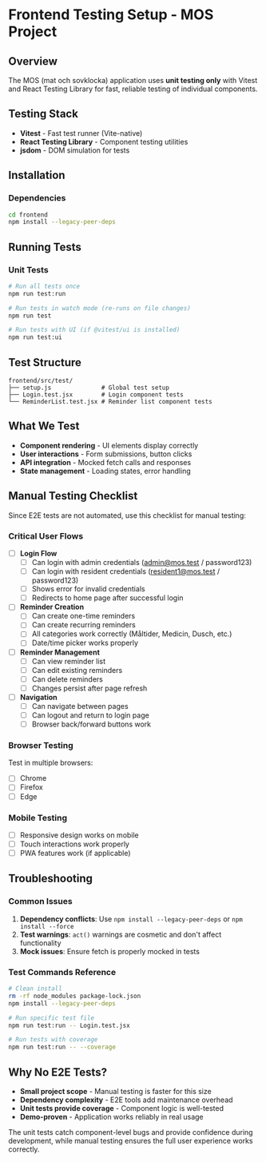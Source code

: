# Frontend Testing Setup - MOS Project

## Overview
The MOS (mat och sovklocka) application uses **unit testing only** with Vitest and React Testing Library for fast, reliable testing of individual components.

## Testing Stack
- **Vitest** - Fast test runner (Vite-native)
- **React Testing Library** - Component testing utilities
- **jsdom** - DOM simulation for tests

## Installation

### Dependencies
```bash
cd frontend
npm install --legacy-peer-deps
```

## Running Tests

### Unit Tests
```bash
# Run all tests once
npm run test:run

# Run tests in watch mode (re-runs on file changes)
npm run test

# Run tests with UI (if @vitest/ui is installed)
npm run test:ui
```

## Test Structure
```
frontend/src/test/
├── setup.js              # Global test setup
├── Login.test.jsx        # Login component tests
└── ReminderList.test.jsx # Reminder list component tests
```

## What We Test
- **Component rendering** - UI elements display correctly
- **User interactions** - Form submissions, button clicks
- **API integration** - Mocked fetch calls and responses
- **State management** - Loading states, error handling

## Manual Testing Checklist
Since E2E tests are not automated, use this checklist for manual testing:

### Critical User Flows
- [ ] **Login Flow**
  - [ ] Can login with admin credentials (admin@mos.test / password123)
  - [ ] Can login with resident credentials (resident1@mos.test / password123)
  - [ ] Shows error for invalid credentials
  - [ ] Redirects to home page after successful login

- [ ] **Reminder Creation**
  - [ ] Can create one-time reminders
  - [ ] Can create recurring reminders
  - [ ] All categories work correctly (Måltider, Medicin, Dusch, etc.)
  - [ ] Date/time picker works properly

- [ ] **Reminder Management**
  - [ ] Can view reminder list
  - [ ] Can edit existing reminders
  - [ ] Can delete reminders
  - [ ] Changes persist after page refresh

- [ ] **Navigation**
  - [ ] Can navigate between pages
  - [ ] Can logout and return to login page
  - [ ] Browser back/forward buttons work

### Browser Testing
Test in multiple browsers:
- [ ] Chrome
- [ ] Firefox
- [ ] Edge

### Mobile Testing
- [ ] Responsive design works on mobile
- [ ] Touch interactions work properly
- [ ] PWA features work (if applicable)

## Troubleshooting

### Common Issues
1. **Dependency conflicts**: Use `npm install --legacy-peer-deps` or `npm install --force`
2. **Test warnings**: `act()` warnings are cosmetic and don't affect functionality
3. **Mock issues**: Ensure fetch is properly mocked in tests

### Test Commands Reference
```bash
# Clean install
rm -rf node_modules package-lock.json
npm install --legacy-peer-deps

# Run specific test file
npm run test:run -- Login.test.jsx

# Run tests with coverage
npm run test:run -- --coverage
```

## Why No E2E Tests?
- **Small project scope** - Manual testing is faster for this size
- **Dependency complexity** - E2E tools add maintenance overhead
- **Unit tests provide coverage** - Component logic is well-tested
- **Demo-proven** - Application works reliably in real usage

The unit tests catch component-level bugs and provide confidence during development, while manual testing ensures the full user experience works correctly.